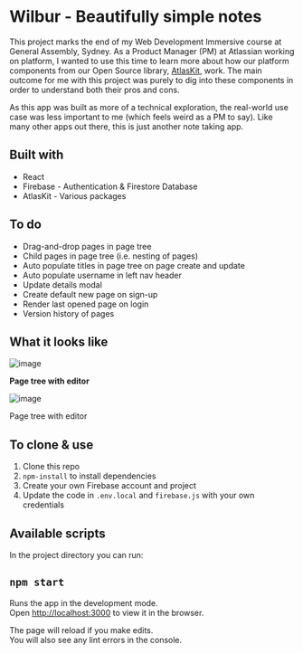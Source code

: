 # Wilbur - Beautifully simple notes
This project marks the end of my Web Development Immersive course at General Assembly, Sydney. As a Product Manager (PM) at Atlassian working on platform, I wanted to use this time to learn more about how our platform components from our Open Source library, [AtlasKit](https://atlaskit.atlassian.com/packages), work. The main outcome for me with this project was purely to dig into these components in order to understand both their pros and cons.

As this app was built as more of a technical exploration, the real-world use case was less important to me (which feels weird as a PM to say). Like many other apps out there, this is just another note taking app. 

## Built with
- React
- Firebase - Authentication & Firestore Database
- AtlasKit - Various packages

## To do
- Drag-and-drop pages in page tree
- Child pages in page tree (i.e. nesting of pages)
- Auto populate titles in page tree on page create and update
- Auto populate username in left nav header
- Update details modal
- Create default new page on sign-up
- Render last opened page on login
- Version history of pages

## What it looks like

![image](https://user-images.githubusercontent.com/30368504/117522601-bc8be600-aff7-11eb-9b19-b681bc7ca590.png)

**Page tree with editor**

![image](https://user-images.githubusercontent.com/30368504/117522557-7cc4fe80-aff7-11eb-99eb-8c43bf8bb101.png)

Page tree with editor

## To clone & use
1. Clone this repo
2. `npm-install` to install dependencies
3. Create your own Firebase account and project
4. Update the code in `.env.local` and `firebase.js` with your own credentials

## Available scripts

In the project directory you can run:
## `npm start`

Runs the app in the development mode.\
Open [http://localhost:3000](http://localhost:3000) to view it in the browser.

The page will reload if you make edits.\
You will also see any lint errors in the console.
